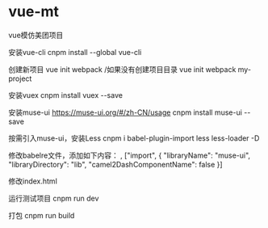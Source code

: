 # vue-mt
vue模仿美团项目


安装vue-cli
cnpm install --global vue-cli

创建新项目
 vue init webpack  /如果没有创建项目目录 vue init webpack my-project

安装vuex
cnpm install vuex --save

安装muse-ui   https://muse-ui.org/#/zh-CN/usage
cnpm install muse-ui --save

 按需引入muse-ui，安装Less
cnpm i babel-plugin-import less less-loader -D

修改babelre文件，添加如下内容：
,
    ["import", {
    "libraryName": "muse-ui",
    "libraryDirectory": "lib",
    "camel2DashComponentName": false
  }]
  
修改index.html
      <meta content="width=device-width,initial-scale=1.0,maximum-scale=1.0,user-scalable=no" name="viewport">
      <meta content="yes" name="apple-mobile-web-app-capable">
      <meta content="black" name="apple-mobile-web-app-status-bar-style">
      <meta content="telephone=no" name="format-detection">
      <meta content="email=no" name="format-detection">
      
      
运行测试项目
cnpm run dev

打包
cnpm run build

